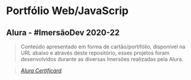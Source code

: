 # Portfólio Web/JavaScrip

## Alura - #ImersãoDev 2020-22
> Conteúdo apresentado em forma de cartão/portifólio, disponível na URL abaixo e através deste repositório, esses projetos foram desenvolvidos durante as diversas Imersões realizadas pela Alura.

> _[Alura Certificard](https://codepen.io/angelo-ferreira/pen/OJgYgGK)._
